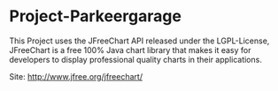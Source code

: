 # Project-Parkeergarage
This Project uses the JFreeChart API released under the LGPL-License, JFreeChart is a free 100% Java chart library that makes it easy for developers to display professional quality charts in their applications.

Site: http://www.jfree.org/jfreechart/
